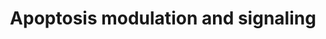 ---
annotations:
- id: PW:0000009
  parent: regulatory pathway
  type: Pathway Ontology
  value: apoptotic cell death pathway
authors:
- Mkutmon
- Egonw
- MaintBot
- DeSl
- Eweitz
citedin: ''
communities: []
description: 'Apoptosis, or cell death program, can be activated by various mechanisms
  within the extrinsic and the intrinsic pathway. While activation of cell death receptors
  leads to the engagement of the extrinsic pathway, the intrinsic pathway is activated
  by mitochondria during cellular stress, both  resulting in an activation of caspases.  In
  the present pathway we emphasized the activation of caspases by those two pathways
  in pancreatic cancer (PDAC) cells. Please notice, that PDAC cells are so called
  type-II cells. In these cells the activation of cell death receptors is not sufficient
  to activated caspases. By cleavage of Bid, type-II cells activate the intrinsic
  pathway as "amplification loop".  '
last-edited: 2025-07-19
ndex: null
organisms:
- Bos taurus
redirect_from:
- /index.php/Pathway:WP3148
- /instance/WP3148
- /instance/WP3148_r140013
revision: r140013
schema-jsonld:
- '@context': https://schema.org/
  '@id': https://wikipathways.github.io/pathways/WP3148.html
  '@type': Dataset
  creator:
    '@type': Organization
    name: WikiPathways
  description: 'Apoptosis, or cell death program, can be activated by various mechanisms
    within the extrinsic and the intrinsic pathway. While activation of cell death
    receptors leads to the engagement of the extrinsic pathway, the intrinsic pathway
    is activated by mitochondria during cellular stress, both  resulting in an activation
    of caspases.  In the present pathway we emphasized the activation of caspases
    by those two pathways in pancreatic cancer (PDAC) cells. Please notice, that PDAC
    cells are so called type-II cells. In these cells the activation of cell death
    receptors is not sufficient to activated caspases. By cleavage of Bid, type-II
    cells activate the intrinsic pathway as "amplification loop".  '
  keywords:
  - AIFM1
  - AIFM2
  - APAF1
  - BAD
  - BAG3
  - BAK1
  - BAX
  - BCL2
  - BCL2A1
  - BCL2L1
  - BCL2L11
  - BCL2L2
  - BID2
  - BIKBA
  - BIRC2
  - BIRC3
  - BIRC5
  - BIRC6
  - BIRC7
  - BLK
  - BMF
  - BNIP3
  - BOK
  - Bcl-B
  - CAPNS1
  - CASP13
  - CASP2
  - CASP3
  - CASP6
  - CASP7
  - CASP8
  - CASP9
  - CDKN2A
  - CRADD
  - CYCS
  - Ca²⁺
  - DAXX
  - DFFA
  - DFFB
  - DIABLO
  - ENDOG
  - FADD
  - FAS
  - FASLG
  - FLIP
  - FOS
  - HN1
  - HRK
  - HTRA2
  - IKBKB
  - IL1R1
  - IL1R2
  - IRAK1
  - JUN
  - MADD
  - MAP3K14
  - MAP3K5
  - MAPK3
  - MAPK8
  - MCL1
  - MYD88
  - NAIP
  - NFKB1
  - PEA15
  - PIDD1
  - PRKD1
  - PTPN13
  - PTRH2
  - RIPK1
  - SEPT4
  - TNFRSF10D
  - TNFRSF11B
  - TNFRSF1A
  - TNFRSF1B
  - TNFRSF25
  - TNFRSF6B
  - TNFSF10
  - TOLLIP
  - TP53
  - TRADD
  - TRAF3
  - TRAF6
  license: CC0
  name: Apoptosis modulation and signaling
seo: CreativeWork
title: Apoptosis modulation and signaling
wpid: WP3148
---